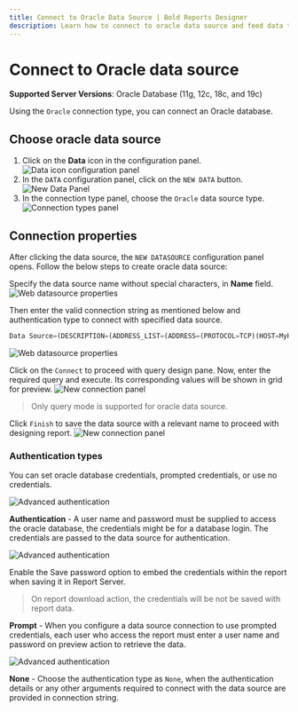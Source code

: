 ```yaml
---
title: Connect to Oracle Data Source | Bold Reports Designer
description: Learn how to connect to oracle data source and feed data to your RDL reports using Bold Reports Designer. Supported server versions are Oracle Database (11g, 12c, 18c, and 19c)
---
```


# Connect to Oracle data source

**Supported Server Versions**: Oracle Database (11g, 12c, 18c, and 19c)

Using the `Oracle` connection type, you can connect an Oracle database.

## Choose oracle data source

1. Click on the **Data** icon in the configuration panel.
   ![Data icon configuration panel](/static/assets/on-premise/images/report-designer/manage-data/data-connectors/data-configuration-panel.png '#width=410px')
2. In the `DATA` configuration panel, click on the `NEW DATA` button.
   ![New Data Panel](/static/assets/on-premise/images/report-designer/manage-data/data-connectors/new-data-button.png '#width=350px')
3. In the connection type panel, choose the `Oracle` data source type.
   ![Connection types panel](/static/assets/on-premise/images/report-designer/manage-data/oracle-data-source/connection-types.png '#width=350px')

## Connection properties

After clicking the data source, the `NEW DATASOURCE` configuration panel opens. Follow the below steps to create oracle data source:

Specify the data source name without special characters, in **Name** field.
![Web datasource properties](/static/assets/on-premise/images/report-designer/manage-data/oracle-data-source/oracle-properties.png '#width=350px')

Then enter the valid connection string as mentioned below and authentication type to connect with specified data source.

```js
Data Source=(DESCRIPTION=(ADDRESS_LIST=(ADDRESS=(PROTOCOL=TCP)(HOST=MyHost)(PORT=MyPort)))(CONNECT_DATA=(SERVER=DEDICATED)(SERVICE_NAME=MyOracleSID)));User Id=myUsername;Password=myPassword;
```

![Web datasource properties](/static/assets/on-premise/images/report-designer/manage-data/oracle-data-source/basic-connection.png '#width=385px')

Click on the `Connect` to proceed with query design pane. Now, enter the required query and execute. Its corresponding values will be shown in grid for preview.
![New connection panel](/static/assets/on-premise/images/report-designer/manage-data/oracle-data-source/execute-schema.png)

> Only query mode is supported for oracle data source.

Click `Finish` to save the data source with a relevant name to proceed with designing report.
![New connection panel](/static/assets/on-premise/images/report-designer/manage-data/oracle-data-source/data-list.png '#width=385px')

### Authentication types

You can set oracle database credentials, prompted credentials, or use no credentials.

![Advanced authentication](/static/assets/on-premise/images/report-designer/manage-data/oracle-data-source/authentication.png '#width=385px')

**Authentication** - A user name and password must be supplied to access the oracle database, the credentials might be for a database login. The credentials are passed to the data source for authentication.

![Advanced authentication](/static/assets/on-premise/images/report-designer/manage-data/oracle-data-source/authentication-type.png '#width=385px')

Enable the Save password option to embed the credentials within the report when saving it in Report Server.

> On report download action, the credentials will be not be saved with report data.

**Prompt** - When you configure a data source connection to use prompted credentials, each user who access the report must enter a user name and password on preview action to retrieve the data.

![Advanced authentication](/static/assets/on-premise/images/report-designer/manage-data/data-connectors/prompt.png '#width=385px')

**None** - Choose the authentication type as `None`, when the authentication details or any other arguments required to connect with the data source are provided in connection string.